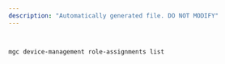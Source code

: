 ```yaml
---
description: "Automatically generated file. DO NOT MODIFY"
---
```


```bash


mgc device-management role-assignments list

```